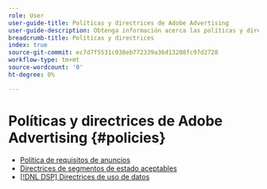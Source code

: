 ```yaml
---
role: User
user-guide-title: Políticas y directrices de Adobe Advertising
user-guide-description: Obtenga información acerca las políticas y directrices para Advertising DSP y [!DNL Advertising Search, Social, & Commerce].
breadcrumb-title: Políticas y directrices
index: true
source-git-commit: ec7d7f5531c038eb772339a36d13208fc97d2728
workflow-type: tm+mt
source-wordcount: '0'
ht-degree: 0%

---
```



# Políticas y directrices de Adobe Advertising  {#policies}

+ [Política de requisitos de anuncios](/help/policies/ad-requirements-policy.md)
+ [Directrices de segmentos de estado aceptables](/help/policies/health-segment-guidelines.md)
+ [[!DNL DSP] Directrices de uso de datos](/help/policies/data-usage-guidelines.md)
